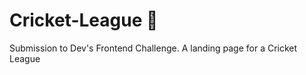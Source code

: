 # Cricket-League :cricket_game:
Submission to Dev's Frontend Challenge. A landing page for a Cricket League